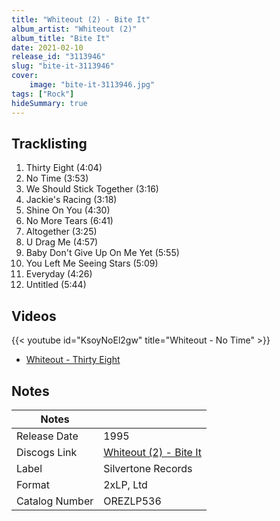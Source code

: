 ```yaml
---
title: "Whiteout (2) - Bite It"
album_artist: "Whiteout (2)"
album_title: "Bite It"
date: 2021-02-10
release_id: "3113946"
slug: "bite-it-3113946"
cover:
    image: "bite-it-3113946.jpg"
tags: ["Rock"]
hideSummary: true
---
```


## Tracklisting
1. Thirty Eight (4:04)
2. No Time (3:53)
3. We Should Stick Together (3:16)
4. Jackie's Racing (3:18)
5. Shine On You (4:30)
6. No More Tears (6:41)
7. Altogether (3:25)
8. U Drag Me (4:57)
9. Baby Don't Give Up On Me Yet (5:55)
10. You Left Me Seeing Stars (5:09)
11. Everyday (4:26)
12. Untitled (5:44)

## Videos
{{< youtube id="KsoyNoEl2gw" title="Whiteout - No Time" >}}
- [Whiteout - Thirty Eight](https://www.youtube.com/watch?v=MuqcObxf5Ho)

## Notes

| Notes          |             |
| ---------------| ----------- |
| Release Date   | 1995 |
| Discogs Link   | [Whiteout (2) - Bite It](https://www.discogs.com/release/3113946) |
| Label          | Silvertone Records |
| Format         | 2xLP, Ltd |
| Catalog Number | OREZLP536 |

